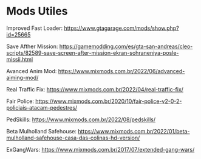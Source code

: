 # Mods Utiles

Improved Fast Loader: https://www.gtagarage.com/mods/show.php?id=25665

Save Afther Mission: https://gamemodding.com/es/gta-san-andreas/cleo-scripts/82589-save-screen-after-mission-ekran-sohraneniya-posle-missii.html

Avanced Anim Mod: https://www.mixmods.com.br/2022/06/advanced-aiming-mod/

Real Traffic Fix: https://www.mixmods.com.br/2022/04/real-traffic-fix/

Fair Police: https://www.mixmods.com.br/2020/10/fair-police-v2-0-2-policiais-atacam-pedestres/

PedSkills: https://www.mixmods.com.br/2022/08/pedskills/

Beta Mulholland Safehouse: https://www.mixmods.com.br/2022/01/beta-mulholland-safehouse-casa-das-colinas-hd-version/

ExGangWars: https://www.mixmods.com.br/2017/07/extended-gang-wars/
